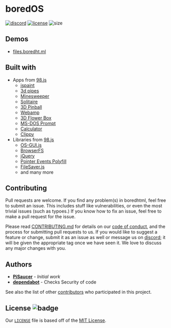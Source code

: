 # boredOS

[![discord](https://img.shields.io/badge/Discord-7qTNdXd?logo=discord&logoColor=white&color=5865F2)](https://discord.com/invite/7qTNdXd)
[![license](https://badgen.net/github/license/Bored-Entertainment/boredOS/)](LICENSE)
![size](https://img.shields.io/github/repo-size/Bored-Entertainment/boredOS?color=green)

## Demos
- [files.boredht.ml](https://files.boredht.ml/)

## Built with
- Apps from [98.js](https://github.com/1j01/98)
  - [jspaint](https://github.com/1j01/jspaint)
  - [3d pipes](https://github.com/1j01/pipes)
  - [Minesweeper](https://github.com/ziebelje/minesweeper)
  - [Solitaire](https://github.com/rjanjic/js-solitaire)
  - [3D Pinball](https://github.com/alula/SpaceCadetPinball)
  - [Webamp](https://github.com/captbaritone/webamp)
  - [3D Flower Box](https://github.com/kevin-shannon/3D-FlowerBox)
  - [MS-DOS Prompt](https://js-dos.com)
  - [Calculator](https://github.com/muzam1l/mcalculator)
  - [Clippy](https://github.com/smore-inc/clippy.js)
- Libraries from [98.js](https://github.com/1j01/98)
  -  [OS-GUI.js](https://os-gui.js.org)
  -  [BrowserFS](https://github.com/jvilk/BrowserFS)
  -  [jQuery](https://github.com/jquery/jquery)
  -  [Pointer Events Polyfill](https://github.com/jquery/PEP)
  -  [FileSaver.js](https://github.com/eligrey/FileSaver.js/)
  -  and many more

## Contributing

Pull requests are welcome. If you find any problem(s) in boredhtml, feel free to submit an issue. This includes stuff like vulnerabilities, or even the most trivial issues (such as typoes.) If you know how to fix an issue, feel free to make a pull request for the issue. 

Please read [CONTRIBUTING.md](CONTRIBUTING.md) for details on our [code of conduct](CODE_OF_CONDUCT.md), and the process for submitting pull requests to us. If you would like to suggest a feature or change, submit it as an issue as well or message us on [discord](https://discord.com/invite/7qTNdXd); it will be given the appropriate tag once we have seen it. We love to discuss any major changes with you.

## Authors

- **[PiSaucer](https://github.com/PiSaucer)** - *Initial work*
- **[dependabot](https://github.com/apps/dependabot)** - Checks Security of code

See also the list of other [contributors](https://github.com/Bored-Entertainment/boredOS/contributors) who participated in this project.

## License ![badge](https://badgen.net/github/license/Bored-Entertainment/boredOS)

Our [`LICENSE`](LICENSE) file is based off of the [MIT License](https://choosealicense.com/licenses/mit/).
